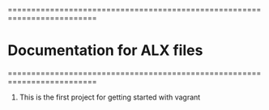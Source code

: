 =========================================================================
# Documentation for ALX files

=========================================================================
1. This is the first project for getting started with vagrant